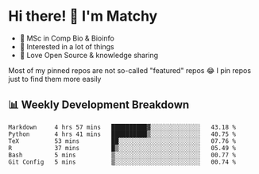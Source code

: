 # Hi there! 👋 I'm Matchy

- 🧬 MSc in Comp Bio & Bioinfo
- 🎈 Interested in a lot of things
- 💜 Love Open Source & knowledge sharing

Most of my pinned repos are not so-called "featured" repos 😂 I pin repos just to find them more easily

## 📊 Weekly Development Breakdown

<!--START_SECTION:waka-->

```text
Markdown     4 hrs 57 mins   ██████████▓░░░░░░░░░░░░░░   43.18 %
Python       4 hrs 41 mins   ██████████▒░░░░░░░░░░░░░░   40.75 %
TeX          53 mins         ██░░░░░░░░░░░░░░░░░░░░░░░   07.76 %
R            37 mins         █▒░░░░░░░░░░░░░░░░░░░░░░░   05.49 %
Bash         5 mins          ▒░░░░░░░░░░░░░░░░░░░░░░░░   00.77 %
Git Config   5 mins          ▒░░░░░░░░░░░░░░░░░░░░░░░░   00.74 %
```

<!--END_SECTION:waka-->
